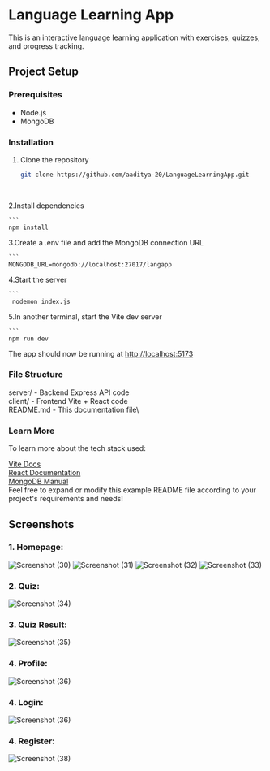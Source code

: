 # Language Learning App

This is an interactive language learning application with exercises, quizzes, and progress tracking.

## Project Setup

### Prerequisites

- Node.js
- MongoDB

### Installation

1. Clone the repository

   ```sh
   git clone https://github.com/aaditya-20/LanguageLearningApp.git 
    
    
2.Install dependencies

    ```
    npm install
    

3.Create a .env file and add the MongoDB connection URL

    ```
    MONGODB_URL=mongodb://localhost:27017/langapp

4.Start the server

    ```
     nodemon index.js
    
5.In another terminal, start the Vite dev server

    ```
    npm run dev
    

The app should now be running at <http://localhost:5173>

### File Structure

server/ - Backend Express API code\
client/ - Frontend Vite + React code\
README.md - This documentation file\


### Learn More

To learn more about the tech stack used:

[Vite Docs](https://vitejs.dev/)\
[React Documentation](https://reactjs.org/)\
[MongoDB Manual](https://docs.mongodb.com/manual/)\
Feel free to expand or modify this example README file according to your project's requirements and needs!

## Screenshots

### 1. Homepage:
![Screenshot (30)](https://github.com/aaditya-20/LanguageLearningApp/assets/91070772/a8c4e3de-c4bf-46d6-93af-194a09e7719c)
![Screenshot (31)](https://github.com/aaditya-20/LanguageLearningApp/assets/91070772/9f38c384-14da-495c-b5be-a536b145ee57)
![Screenshot (32)](https://github.com/aaditya-20/LanguageLearningApp/assets/91070772/7916cd7b-a084-4362-965c-9925f46208e5)
![Screenshot (33)](https://github.com/aaditya-20/LanguageLearningApp/assets/91070772/67700b36-bd6e-43f0-8a65-11082a7dcd54)
### 2. Quiz:
![Screenshot (34)](https://github.com/aaditya-20/LanguageLearningApp/assets/91070772/0bdbfaaf-6e63-4494-87b5-f3abcfe46cad)
### 3. Quiz Result:
![Screenshot (35)](https://github.com/aaditya-20/LanguageLearningApp/assets/91070772/9a6adf8e-cc72-4512-8a4d-c7ac584955dc)
### 4. Profile:
![Screenshot (36)](https://github.com/aaditya-20/LanguageLearningApp/assets/91070772/42512dbf-a9ae-4cc7-8bee-63b56d4b79cc)
### 4. Login:
![Screenshot (36)](https://github.com/aaditya-20/LanguageLearningApp/assets/91070772/647bf00b-5e91-4468-bc25-6604484d65c6)
### 4. Register:
![Screenshot (38)](https://github.com/aaditya-20/LanguageLearningApp/assets/91070772/83877204-70c1-4537-926c-cce4570fa399)

